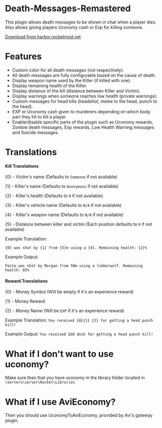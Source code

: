 # Death-Messages-Remastered

This plugin allows death messages to be shown in chat when a player dies.
Also allows giving players Uconomy cash or Exp for killing someone.

[Download from harbor.rocketmod.net](https://harbor.rocketmod.net/plugins/death-messages-remastered/)

# Features
- Custom color for all death messages (not respectively).
- All death messages are fully configurable based on the cause of death.
- Display weapon name used by the Killer (if killed with one).
- Display remaining health of the Killer.
- Display distance of the kill (distance between Killer and Victim).
- Display warnings when someone reaches low health (private warnings).
- Custom messages for head kills (headshot, melee to the head, punch to the head).
- EXP or Uconomy cash given to murderers depending on which body part they hit to kill a player.
- Enable/disable specific parts of the plugin such as Uconomy rewards, Zombie death messages, Exp rewards, Low Health Warning messages and Suicide messages.

# Translations

#### Kill Translations
{0} - Victim's name (Defaults to `Someone` if not available)

{1} - Killer's name (Defaults to `Anonymous` if not available)

{2} - Killer's health (Defaults to `0` if not available)

{3} - Killer's vehicle name (Defaults to `N/A` if not available)

{4} - Killer's weapon name (Defaults to `N/A` if not available)

{5} - Distance between killer and victim (Each position defaults to `0` if not available)

Example Translation:

`{0} was shot by {1} from {5}m using a {4}. Remaining health: {2}%`

Example Output:

`Pasta was shot by Morgan from 50m using a timberwolf. Remaining health: 85%`

#### Reward Translations
{0} - Money Symbol (Will be empty if it's an experience reward)

{1} - Money Reward

{2} - Money Name (Will be `EXP` if it's an experience reward)

Example Translation:
`You received {0}{1} {2} for getting a head punch kill!`

Example Output:
`You received $50 dosh for getting a head punch kill!`

# What if I don't want to use uconomy?
Make sure then that you have uconomy in the library folder located in `\Servers\server\Rocket\Libraries`

# What if I use AviEconomy?
Then you should use UconomyToAviEconomy, provided by Avi's gateway plugin.